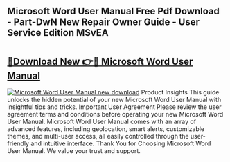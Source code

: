 ## Microsoft Word User Manual Free Pdf Download - Part-DwN New Repair Owner Guide - User Service Edition MSvEA

# <h2><a href="http://cf1487.oget.top/?id=Microsoft+Word+User+Manual">🔗Download New 👉🔴 Microsoft Word User Manual</a></h2>

[![Microsoft Word User Manual new download](https://i.imgur.com/5g1atiW.png)](http://cf1487.oget.top/?id=Microsoft+Word+User+Manual)
Product Insights This guide unlocks the hidden potential of your new Microsoft Word User Manual with insightful tips and tricks. Important User Agreement Please review the user agreement terms and conditions before operating your new Microsoft Word User Manual. Microsoft Word User Manual comes with an array of advanced features, including geolocation, smart alerts, customizable themes, and multi-user access, all easily controlled through the user-friendly and intuitive interface. Thank You for Choosing Microsoft Word User Manual. We value your trust and support.
